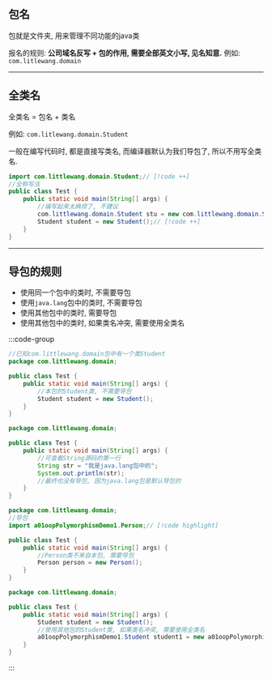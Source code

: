 ## 包名

包就是文件夹, 用来管理不同功能的java类

报名的规则: **公司域名反写 + 包的作用, 需要全部英文小写, 见名知意.** 例如: `com.litlewang.domain`

---

## 全类名

全类名 = 包名 + 类名

例如: `com.litlewang.domain.Student`

一般在编写代码时, 都是直接写类名, 而编译器默认为我们导包了, 所以不用写全类名.

```java
import com.littlewang.domain.Student;// [!code ++]
//全称写法
public class Test {
    public static void main(String[] args) {
        //编写起来太麻烦了, 不建议
        com.littlewang.domain.Student stu = new com.littlewang.domain.Student();// [!code --]
        Student student = new Student();// [!code ++]
    }
}
```

---

## 导包的规则

- 使用同一个包中的类时, 不需要导包
- 使用`java.lang`包中的类时, 不需要导包
- 使用其他包中的类时, 需要导包
- 使用其他包中的类时, 如果类名冲突, 需要使用全类名

:::code-group
```java [1]
//已知com.littlewang.domain包中有一个类Student
package com.littlewang.domain;

public class Test {
    public static void main(String[] args) {
        //本包的Student类, 不需要导包
        Student student = new Student();
    }
}
```

```java [2]
package com.littlewang.domain;

public class Test {
    public static void main(String[] args) {
        //可查看String源码的第一行
        String str = "我是java.lang包中的";
        System.out.println(str);
        //最终也没有导包, 因为java.lang包是默认导包的
    }
}
```

```java [3]
package com.littlewang.domain;
//导包
import a01oopPolymorphismDemo1.Person;// [!code highlight]

public class Test {
    public static void main(String[] args) {
        //Person类不来自本包, 需要导包
        Person person = new Person();
    }
}
```

```java [4]
package com.littlewang.domain;

public class Test {
    public static void main(String[] args) {
        Student student = new Student();
        //使用其他包的Student类, 如果类名冲突, 需要使用全类名
        a01oopPolymorphismDemo1.Student student1 = new a01oopPolymorphismDemo1.Student();
    }
}
```
:::


